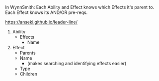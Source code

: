In WynnSmith:
Each Ability and Effect knows which Effects it's parent to.
Each Effect knows its AND/OR pre-reqs.

https://anseki.github.io/leader-line/

1. Ability
	- Effects
		- Name
2. Effect
	- Parents
	- Name 
		- (makes searching and identifying effects easier)
	- Type
	- Children